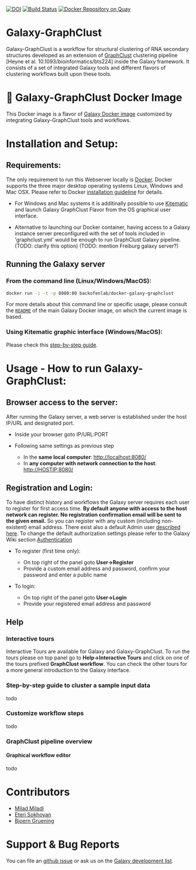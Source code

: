 [![DOI](https://zenodo.org/badge/76652676.svg)](https://zenodo.org/badge/latestdoi/76652676)
[![Build Status](https://travis-ci.org/BackofenLab/docker-galaxy-graphclust.svg?branch=master)](https://travis-ci.org/BackofenLab/docker-galaxy-graphclust)
[![Docker Repository on Quay](https://quay.io/repository/bgruening/galaxy-graphclust/status "Docker Repository on Quay")](https://quay.io/repository/bgruening/galaxy-graphclust)

Galaxy-GraphClust
========================
Galaxy-GraphClust is a workflow for structural clustering of RNA secondary structures developed as an extension of [GraphClust](http://www.bioinf.uni-freiburg.de/Software/GraphClust) clustering pipeline [Heyne et al. 10.1093/bioinformatics/bts224] inside the Galaxy framework. It consists of a set of integrated Galaxy tools and different flavors of clustering workflows built upon these tools.

:whale: Galaxy-GraphClust Docker Image
========================
This Docker image is a flavor of [Galaxy Docker image](https://github.com/bgruening/docker-galaxy-stable) customized by integrating Galaxy-GraphClust tools and workflows.


# Installation and Setup:
## Requirements:

The only requirement to run this Webserver locally is [Docker](https://docs.docker.com/installation).
Docker supports the three major desktop operating systems  Linux, Windows and Mac OSX. Please refer to Docker [installation guideline](https://docs.docker.com/installation) for details.

  * For Windows and Mac systems it is additinally possible
    to use [Kitematic](https://kitematic.com) and launch
    Galaxy GraphClust Flavor from the OS graphical user interface.

  * Alternative to launching our Docker container, having access
    to a Galaxy instance server preconfigured with the set of tools
    included in 'graphclust.yml' would be enough to run GraphClust
    Galaxy pipeline. (TODO: clarify this option) (TODO: mention Freiburg galaxy server?)


## Running the Galaxy server
### From the command line (Linux/Windows/MacOS):

```bash
docker run -i -t -p 8080:80 backofenlab/docker-galaxy-graphclust
```

For more details about this command line or specific usage, please consult the
[`README`](https://github.com/bgruening/docker-galaxy-stable/blob/master/README.md) of the main Galaxy Docker image, on which the current image is based.

### Using Kitematic graphic interface (Windows/MacOS):
Please check this [step-by-step guide](./kitematic/kitematic.md).

# Usage - How to run Galaxy-GraphClust:

## Browser access to the server:
After running the Galaxy server, a web server is established under the host IP/URL and designated port.

* Inside your browser goto IP/URL:PORT
* Following same settings as previous step

  * In the **same local computer**: [http://localhost:8080/](http://localhost:8080/)
  * In **any computer with network connection to the host**: [http://HOSTIP:8080/]()
    
## Registration and Login: 
To have distinct history and workflows the Galaxy server requires each user to register for first access time. **By default anyone with access to the host network can register. No registration confirmation email will be sent to the given email.** So you can register with any custom (including non-existent) email address. There exist also a default Admin user [described here](https://bgruening.github.io/docker-galaxy-stable/users-passwords.html).  To change the default authorization settings please refer to the Galaxy Wiki section [Authentication](https://wiki.galaxyproject.org/Develop/Authentication) 

* To register (first time only):
    * On top right of the panel goto **User→Register**
    * Provide a custom email address and password, confirm your password and enter a public name

* To login:
    * On top right of the panel goto **User→Login**
    * Provide your registered email address and password

## Help
### Interactive tours
Interactive Tours are available for Galaxy and Galaxy-GraphClust. To run the tours please on top panel go to **Help→Interactive Tours** and click on one of the tours prefixed **GraphClust workflow**. You can check the other tours for a more general introduction to the Galaxy interface.


### Step-by-step guide to cluster a sample input data
todo

### Customize workflow steps
todo

### GraphClust pipeline overview
#### Graphical workflow editor
todo

# Contributors

 - [Milad Miladi](https://github.com/mmiladi/)
 - [Eteri Sokhoyan](https://github.com/eteriSokhoyan)
 - [Bjoern Gruening](https://github.com/bgruening/)


# Support & Bug Reports

You can file an [github issue](https://github.com/BackofenLab/docker-galaxy-graphclust/issues) or ask us on the [Galaxy development list](http://lists.bx.psu.edu/listinfo/galaxy-dev).

